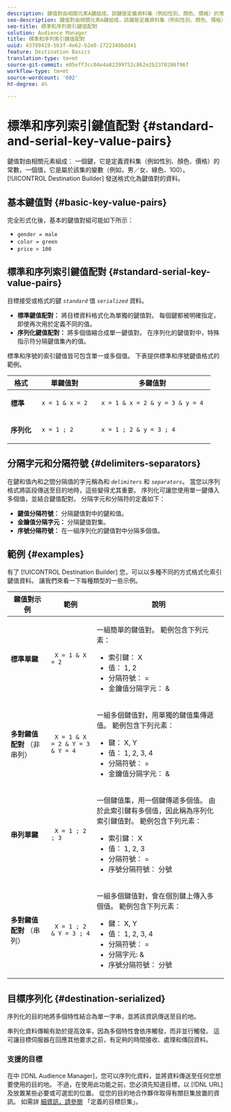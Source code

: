 ```yaml
---
description: 鍵值對由相關元素A鍵組成，該鍵是定義資料集（例如性別、顏色、價格）的常數和值，該值是屬於該集的變數（例如，男／女、綠色、100）。 目標產生器會傳送格式化為金鑰值配對的資料。
seo-description: 鍵值對由相關元素A鍵組成，該鍵是定義資料集（例如性別、顏色、價格）的常數和值，該值是屬於該集的變數（例如，男／女、綠色、100）。 目標產生器會傳送格式化為金鑰值配對的資料。
seo-title: 標準和序列索引鍵值配對
solution: Audience Manager
title: 標準和序列索引鍵值配對
uuid: 43789419-5b3f-4e62-b2e0-2722340bdd41
feature: Destination Basics
translation-type: tm+mt
source-git-commit: e05eff3cc04e4a82399752c862e2b2370286f96f
workflow-type: tm+mt
source-wordcount: '602'
ht-degree: 4%

---
```



# 標準和序列索引鍵值配對 {#standard-and-serial-key-value-pairs}

鍵值對由相關元素組成： 一個鍵，它是定義資料集（例如性別、顏色、價格）的常數，一個值，它是屬於該集的變數（例如，男／女、綠色、100）。 [!UICONTROL Destination Builder] 發送格式化為鍵值對的資料。

## 基本鍵值對 {#basic-key-value-pairs}

完全形式化後，基本的鍵值對組可能如下所示：

* `gender = male`
* `color = green`
* `price > 100`

## 標準和序列索引鍵值配對 {#standard-serial-key-value-pairs}

目標接受或格式的鍵 *`standard`* 值 *`serialized`* 資料。

* **標準鍵值配對：** 將目標資料格式化為單獨的鍵值對。 每個鍵都被明確指定，即使再次用於定義不同的值。
* **序列化鍵值配對：** 將多個值縮合成單一鍵值對。 在序列化的鍵值對中，特殊指示符分隔鍵值集內的值。

標準和序號的索引鍵值皆可包含單一或多個值。 下表提供標準和序號鍵值格式的範例。

<table id="table_7895B1E800934117A19A96380F0CF91B"> 
 <thead> 
  <tr> 
   <th colname="col1" class="entry"> 格式 </th>
   <th colname="col2" class="entry"> 單鍵值對 </th>
   <th colname="col3" class="entry"> 多鍵值對 </th>
  </tr>
 </thead>
 <tbody> 
  <tr> 
   <td colname="col1"> <p> <b>標準</b> </p> </td>
   <td colname="col2"> <p> <code> x = 1 &amp; x = 2 </code> </p> </td>
   <td colname="col3"> <p> <code> x = 1 &amp; x = 2 &amp; y = 3 &amp; y = 4 </code> </p> </td>
  </tr>
  <tr> 
   <td colname="col1"> <p> <b>序列化</b> </p> </td> 
   <td colname="col2"> <p> <code> x = 1 ; 2 </code> </p> </td> 
   <td colname="col3"> <p> <code> x = 1 ; 2 &amp; y = 3 ; 4 </code> </p> </td>
  </tr>
 </tbody>
</table>

## 分隔字元和分隔符號 {#delimiters-separators}

在鍵和值內和之間分隔值的字元稱為和 *`delimiters`* 和 *`separators`*。 當您以序列格式將區段傳送至目的地時，這些變得尤其重要。 序列化可讓您使用單一鍵傳入多個值，並結合鍵值配對。 分隔字元和分隔符的定義如下：

* **鍵值分隔符號：** 分隔鍵值對中的鍵和值。
* **金鑰值分隔字元：** 分隔鍵值對集。
* **序號分隔符號：** 在一組序列化的鍵值對中分隔多個值。

## 範例 {#examples}

有了 [!UICONTROL Destination Builder] 您，可以以多種不同的方式格式化索引鍵值資料。 讓我們來看一下每種類型的一些示例。

<table id="table_C2FBDC887C8C4CC88B1B2A7CF8E2795F"> 
 <thead> 
  <tr> 
   <th colname="col1" class="entry"> 鍵值對示例 </th> 
   <th colname="col2" class="entry"> 範例 </th> 
   <th colname="col3" class="entry"> 說明 </th> 
  </tr> 
 </thead>
 <tbody> 
  <tr> 
   <td colname="col1"> <p> <b>標準單鍵</b> </p> </td> 
   <td colname="col2"> <p> <code> X = 1 &amp; X = 2 </code> </p> </td> 
   <td colname="col3"> <p>一組簡單的鍵值對。 範例包含下列元素： </p> 
    <ul id="ul_28C0CB005B264373926CA5D7418EE845"> 
     <li id="li_B6D300DBA9064F0BA743BA9B04339511">索引鍵： X </li> 
     <li id="li_9A1C98D5C9124FF1B4F032668576C03A">值： 1, 2 </li> 
     <li id="li_1D2828328E554176846C94F6140C0CBF">分隔符號： = </li> 
     <li id="li_0C6A70A0D9534611ACC98A0FD3693587">金鑰值分隔字元： &amp; </li> 
    </ul> </td> 
  </tr> 
  <tr> 
   <td colname="col1"> <p> <b>多對鍵值配對</b> （非串列） </p> </td> 
   <td colname="col2"> <p> <code> X = 1 &amp; X = 2 &amp; Y = 3 &amp; Y = 4 </code> </p> </td> 
   <td colname="col3"> <p>一組多個鍵值對，用單獨的鍵值集傳遞值。 範例包含下列元素： </p> 
    <ul id="ul_7FB22A43B435463D9F209067FF2C3619"> 
     <li id="li_7487657F6C2F48F5A4C4C9F9E8FB3B4B">鍵： X, Y </li> 
     <li id="li_B828CF81DAB8443FBB2EDF6538A63B3C">值： 1, 2, 3, 4 </li> 
     <li id="li_EA4C95F6C93D435EB79237E38CE6F011">分隔符號： = </li> 
     <li id="li_45984AE2B581498299054BA5276D461D">金鑰值分隔字元： &amp; </li> 
    </ul> </td> 
  </tr> 
  <tr> 
   <td colname="col1"> <p> <b>串列單鍵</b> </p> </td> 
   <td colname="col2"> <p> <code> X = 1 ; 2 ; 3 </code> </p> </td> 
   <td colname="col3"> <p>一個鍵值集，用一個鍵傳遞多個值。 由於此索引鍵有多個值，因此稱為序列化索引鍵值對。 範例包含下列元素： </p> 
    <ul id="ul_69C4C662B9BD4F77BB940D921B316CCF"> 
     <li id="li_718BEC527E69417C9F88D3DBD3357A28">索引鍵： X </li> 
     <li id="li_659DCBBFB4024AC2B9C4E74D2A86648D">值： 1, 2, 3 </li> 
     <li id="li_9A890233C6F84085A7BD5EA4D044E3CC">分隔符號： = </li> 
     <li id="li_AFC0426EA6044F8BAFD915FCB3808FBA">序號分隔符號： 分號 </li> 
    </ul> </td> 
  </tr> 
  <tr> 
   <td colname="col1"> <p> <b>多對鍵值配對</b> （串列） </p> </td> 
   <td colname="col2"> <p> <code> X = 1 ; 2 &amp; Y = 3 ; 4 </code> </p> </td> 
   <td colname="col3"> <p>一組多個鍵值對，會在個別鍵上傳入多個值。 範例包含下列元素： </p> 
    <ul id="ul_CB50133B2E944818B9F2A0586EF69774"> 
     <li id="li_FD3D7ECC2BF046E99B1ED0B73EFE341F">鍵： X, Y </li> 
     <li id="li_2BADC98C4CE74BBBBA1DC446D24615AC">值： 1, 2, 3, 4 </li> 
     <li id="li_4125435175AD4A43A44B980B28F32364">分隔符號： = </li> 
     <li id="li_48CFC279B2514F4FB2935B05FC7F287A">分隔字元: &amp; </li> 
     <li id="li_576C731F2FAF47FD92F55345CD6D36A0">序號分隔符號： 分號 </li> 
    </ul> </td> 
  </tr> 
 </tbody> 
</table>

## 目標序列化 {#destination-serialized}

序列化的目的地將多個特性結合為單一字串，並將該資訊傳送至目的地。

<!-- c_dest_serialized.xml -->

串列化資料傳輸有助於提高效率，因為多個特性會依序觸發，而非並行觸發。 這可讓目標伺服器在回應其他要求之前，有足夠的時間接收、處理和傳回資料。

### 支援的目標

在中 [!DNL Audience Manager]，您可以序列化資料，並將資料傳送至任何您想要使用的目的地。 不過，在使用此功能之前，您必須先知道目標，以 [!DNL URL] 及放置某些必要或可選宏的位置。 從您的目的地合作夥伴取得有關巨集放置的資訊。 如需詳 [細資訊，請參閱](../../features/destinations/destination-macros.md#destination-macros-defined) 「定義的目標巨集」。